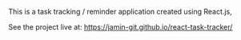 This is a task tracking / reminder application created using React.js,

See the project live at: https://jamin-git.github.io/react-task-tracker/
